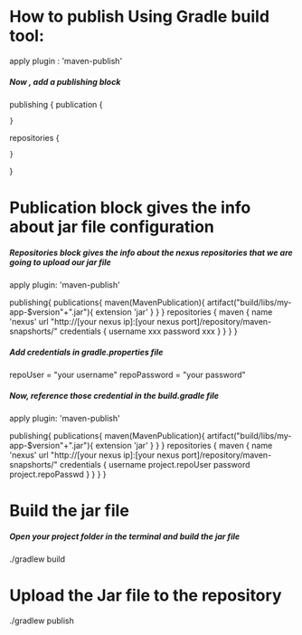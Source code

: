 # How to publish Using Gradle build tool: 

apply plugin : 'maven-publish'

##### Now , add a publishing block
publishing {
publication { 

    }
repositories {

    }
}

# Publication block gives the info about jar file configuration
##### Repositories block gives the info about the nexus repositories that we are going to upload our jar file

apply plugin: 'maven-publish'

publishing{
    publications{
        maven(MavenPublication){
            artifact("build/libs/my-app-$version"+".jar"){
                extension 'jar'
            }
        }
    }
    repositories {
        maven {
            name 'nexus'
            url "http://[your nexus ip]:[your nexus port]/repository/maven-snapshorts/"
            credentials {
                username xxx
                password xxx
            }
        }
    }
}

##### Add credentials in gradle.properties file
repoUser = "your username"
repoPassword = "your password"

##### Now, reference those credential in the build.gradle file

apply plugin: 'maven-publish'

publishing{
    publications{
        maven(MavenPublication){
            artifact("build/libs/my-app-$version"+".jar"){
                extension 'jar'
            }
        }
    }
    repositories {
        maven {
            name 'nexus'
            url "http://[your nexus ip]:[your nexus port]/repository/maven-snapshorts/"
            credentials {
                username project.repoUser
                password project.repoPasswd
            }
        }
    }
}

# Build the jar file
##### Open your project folder in the terminal and build the jar file

   ./gradlew build
   
# Upload the Jar file to the repository

   ./gradlew publish

